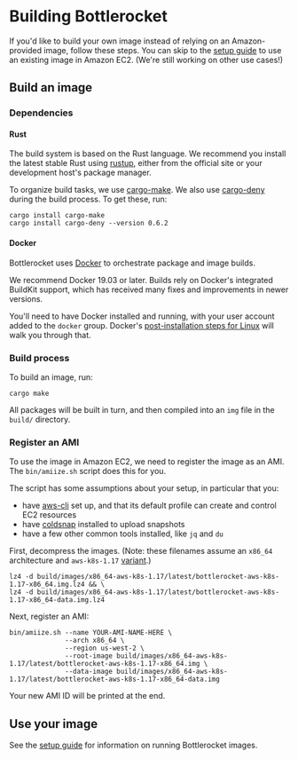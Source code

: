 # Building Bottlerocket

If you'd like to build your own image instead of relying on an Amazon-provided image, follow these steps.
You can skip to the [setup guide](QUICKSTART-EKS.md) to use an existing image in Amazon EC2.
(We're still working on other use cases!)

## Build an image

### Dependencies

#### Rust

The build system is based on the Rust language.
We recommend you install the latest stable Rust using [rustup](https://rustup.rs/), either from the official site or your development host's package manager.

To organize build tasks, we use [cargo-make](https://sagiegurari.github.io/cargo-make/).
We also use [cargo-deny](https://github.com/EmbarkStudios/cargo-deny) during the build process.
To get these, run:

```
cargo install cargo-make
cargo install cargo-deny --version 0.6.2
```

#### Docker

Bottlerocket uses [Docker](https://docs.docker.com/install/#supported-platforms) to orchestrate package and image builds.

We recommend Docker 19.03 or later.
Builds rely on Docker's integrated BuildKit support, which has received many fixes and improvements in newer versions.

You'll need to have Docker installed and running, with your user account added to the `docker` group.
Docker's [post-installation steps for Linux](https://docs.docker.com/install/linux/linux-postinstall/) will walk you through that.

### Build process

To build an image, run:

```
cargo make
```

All packages will be built in turn, and then compiled into an `img` file in the `build/` directory.

### Register an AMI

To use the image in Amazon EC2, we need to register the image as an AMI.
The `bin/amiize.sh` script does this for you.

The script has some assumptions about your setup, in particular that you:
  * have [aws-cli](https://aws.amazon.com/cli/) set up, and that its default profile can create and control EC2 resources
  * have [coldsnap](https://github.com/awslabs/coldsnap/) installed to upload snapshots
  * have a few other common tools installed, like `jq` and `du`

First, decompress the images.
(Note: these filenames assume an `x86_64` architecture and `aws-k8s-1.17` [variant](README.md).)

```
lz4 -d build/images/x86_64-aws-k8s-1.17/latest/bottlerocket-aws-k8s-1.17-x86_64.img.lz4 && \
lz4 -d build/images/x86_64-aws-k8s-1.17/latest/bottlerocket-aws-k8s-1.17-x86_64-data.img.lz4
```

Next, register an AMI:

```
bin/amiize.sh --name YOUR-AMI-NAME-HERE \
              --arch x86_64 \
              --region us-west-2 \
              --root-image build/images/x86_64-aws-k8s-1.17/latest/bottlerocket-aws-k8s-1.17-x86_64.img \
              --data-image build/images/x86_64-aws-k8s-1.17/latest/bottlerocket-aws-k8s-1.17-x86_64-data.img
```

Your new AMI ID will be printed at the end.

## Use your image

See the [setup guide](QUICKSTART-EKS.md) for information on running Bottlerocket images.
